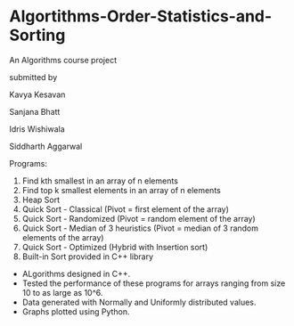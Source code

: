 # Algortithms-Order-Statistics-and-Sorting

An Algorithms course project 

submitted by

Kavya Kesavan

Sanjana Bhatt

Idris Wishiwala

Siddharth Aggarwal

Programs:
1. Find kth smallest in an array of n elements
2. Find top k smallest elements in an array of n elements
3. Heap Sort
4. Quick Sort - Classical (Pivot = first element of the array)
5. Quick Sort - Randomized (Pivot = random element of the array)
6. Quick Sort - Median of 3 heuristics (Pivot = median of 3 random elements of the array)
7. Quick Sort - Optimized (Hybrid with Insertion sort)
8. Built-in Sort provided in C++ library

- ALgorithms designed in C++.
- Tested the performance of these programs for arrays ranging from size 10 to as large as 10^6.
- Data generated with Normally and Uniformly distributed values.
- Graphs plotted using Python.
